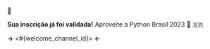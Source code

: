 🎉

**Sua inscrição já foi validada!**
Aproveite a Python Brasil 2023 🐍 🇧🇷

**->** <#{welcome_channel_id}> **<-**